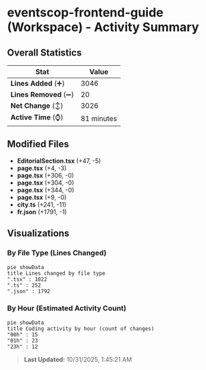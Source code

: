 # eventscop-frontend-guide (Workspace) - Activity Summary 

## Overall Statistics

| Stat                   | Value                                                             |
| ---------------------- | ----------------------------------------------------------------- |
| **Lines Added** (➕)   | 3046                                          |
| **Lines Removed** (➖) | 20                                        |
| **Net Change** (↕)    | 3026                |
| **Active Time** (⌚)   | 81 minutes |


## Modified Files
- **EditorialSection.tsx** (+47, -5)
- **page.tsx** (+4, -3)
- **page.tsx** (+306, -0)
- **page.tsx** (+304, -0)
- **page.tsx** (+344, -0)
- **page.tsx** (+9, -0)
- **city.ts** (+241, -11)
- **fr.json** (+1791, -1)

## Visualizations

### By File Type (Lines Changed)

```mermaid
pie showData
title Lines changed by file type
".tsx" : 1022
".ts" : 252
".json" : 1792
```

### By Hour (Estimated Activity Count)

```mermaid
pie showData
title Coding activity by hour (count of changes)
"00h" : 15
"01h" : 23
"23h" : 12
```


> **Last Updated:** 10/31/2025, 1:45:21 AM